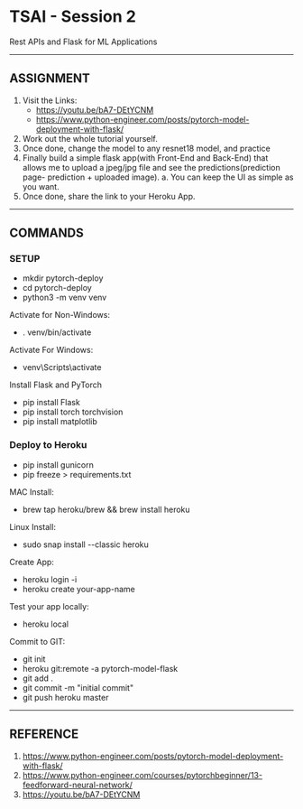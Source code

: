 # TSAI - Session 2

Rest APIs and Flask for ML Applications

---

## ASSIGNMENT

1. Visit the Links:
   - <https://youtu.be/bA7-DEtYCNM>
   - <https://www.python-engineer.com/posts/pytorch-model-deployment-with-flask/>
2. Work out the whole tutorial yourself.
3. Once done, change the model to any resnet18 model, and practice
4. Finally build a simple flask app(with Front-End and Back-End) that allows me to upload a jpeg/jpg file and see the predictions(prediction page- prediction + uploaded image).
   a. You can keep the UI as simple as you want.
5. Once done, share the link to your Heroku App.

---

## COMMANDS

### SETUP

- mkdir pytorch-deploy
- cd pytorch-deploy
- python3 -m venv venv

Activate for Non-Windows:

- . venv/bin/activate

Activate For Windows:

- venv\Scripts\activate

Install Flask and PyTorch

- pip install Flask
- pip install torch torchvision
- pip install matplotlib

### Deploy to Heroku

- pip install gunicorn
- pip freeze > requirements.txt

MAC Install:

- brew tap heroku/brew && brew install heroku

Linux Install:

- sudo snap install --classic heroku

Create App:

- heroku login -i
- heroku create your-app-name

Test your app locally:

- heroku local

Commit to GIT:

- git init
- heroku git:remote -a pytorch-model-flask
- git add .
- git commit -m "initial commit"
- git push heroku master

---

## REFERENCE

1. <https://www.python-engineer.com/posts/pytorch-model-deployment-with-flask/>
2. <https://www.python-engineer.com/courses/pytorchbeginner/13-feedforward-neural-network/>
3. <https://youtu.be/bA7-DEtYCNM>
